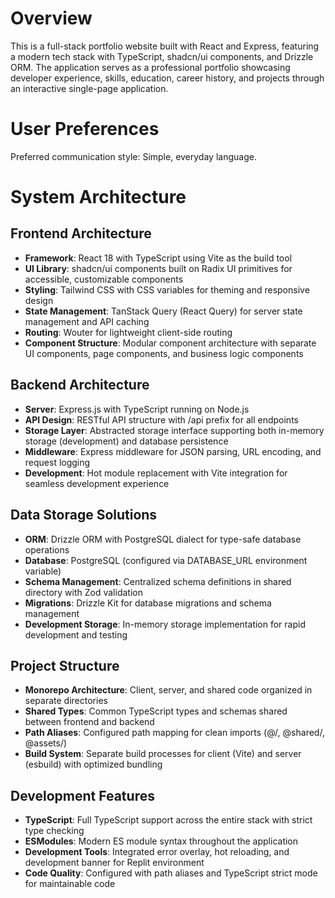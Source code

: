 # Overview

This is a full-stack portfolio website built with React and Express, featuring a modern tech stack with TypeScript, shadcn/ui components, and Drizzle ORM. The application serves as a professional portfolio showcasing developer experience, skills, education, career history, and projects through an interactive single-page application.

# User Preferences

Preferred communication style: Simple, everyday language.

# System Architecture

## Frontend Architecture
- **Framework**: React 18 with TypeScript using Vite as the build tool
- **UI Library**: shadcn/ui components built on Radix UI primitives for accessible, customizable components
- **Styling**: Tailwind CSS with CSS variables for theming and responsive design
- **State Management**: TanStack Query (React Query) for server state management and API caching
- **Routing**: Wouter for lightweight client-side routing
- **Component Structure**: Modular component architecture with separate UI components, page components, and business logic components

## Backend Architecture
- **Server**: Express.js with TypeScript running on Node.js
- **API Design**: RESTful API structure with /api prefix for all endpoints
- **Storage Layer**: Abstracted storage interface supporting both in-memory storage (development) and database persistence
- **Middleware**: Express middleware for JSON parsing, URL encoding, and request logging
- **Development**: Hot module replacement with Vite integration for seamless development experience

## Data Storage Solutions
- **ORM**: Drizzle ORM with PostgreSQL dialect for type-safe database operations
- **Database**: PostgreSQL (configured via DATABASE_URL environment variable)
- **Schema Management**: Centralized schema definitions in shared directory with Zod validation
- **Migrations**: Drizzle Kit for database migrations and schema management
- **Development Storage**: In-memory storage implementation for rapid development and testing

## Project Structure
- **Monorepo Architecture**: Client, server, and shared code organized in separate directories
- **Shared Types**: Common TypeScript types and schemas shared between frontend and backend
- **Path Aliases**: Configured path mapping for clean imports (@/, @shared/, @assets/)
- **Build System**: Separate build processes for client (Vite) and server (esbuild) with optimized bundling

## Development Features
- **TypeScript**: Full TypeScript support across the entire stack with strict type checking
- **ESModules**: Modern ES module syntax throughout the application
- **Development Tools**: Integrated error overlay, hot reloading, and development banner for Replit environment
- **Code Quality**: Configured with path aliases and TypeScript strict mode for maintainable code